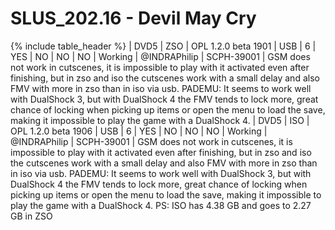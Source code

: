 # SLUS_202.16 - Devil May Cry

{% include table_header %}
| DVD5 | ZSO | OPL 1.2.0 beta 1901 | USB | 6 | YES | NO | NO | NO | Working | @INDRAPhilip | SCPH-39001 | GSM does not work in cutscenes, it is impossible to play with it activated even after finishing, but in zso and iso the cutscenes work with a small delay and also FMV with more in zso than in iso via usb.
PADEMU: It seems to work well with DualShock 3, but with DualShock 4 the FMV tends to lock more, great chance of locking when picking up items or open the menu to load the save, making it impossible to play the game with a DualShock 4.
| DVD5 | ISO | OPL 1.2.0 beta 1906 | USB | 6 | YES | NO | NO | NO | Working | @INDRAPhilip | SCPH-39001 | GSM does not work in cutscenes, it is impossible to play with it activated even after finishing, but in zso and iso the cutscenes work with a small delay and also FMV with more in zso than in iso via usb.
PADEMU: It seems to work well with DualShock 3, but with DualShock 4 the FMV tends to lock more, great chance of locking when picking up items or open the menu to load the save, making it impossible to play the game with a DualShock 4. PS: ISO has 4.38 GB and goes to 2.27 GB in ZSO
